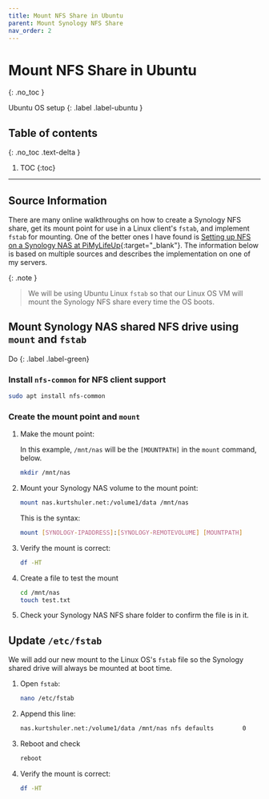 ```yaml
---
title: Mount NFS Share in Ubuntu
parent: Mount Synology NFS Share
nav_order: 2
---
```


# Mount NFS Share in Ubuntu
{: .no_toc }

<i class="fab fa-ubuntu"></i> Ubuntu OS setup
{: .label .label-ubuntu }

## Table of contents
{: .no_toc .text-delta }

1. TOC
{:toc}

---

## Source Information

There are many online walkthroughs on how to create a Synology NFS share, get its mount point for use in a Linux client's `fstab`, and implement `fstab` for mounting. One of the better ones I have found is [Setting up NFS on a Synology NAS at PiMyLifeUp](https://pimylifeup.com/synology-nas-nfs/){:target="_blank"}. The information below is based on multiple sources and describes the implementation on one of my servers.

{: .note }
> We will be using Ubuntu Linux `fstab` so that our Linux OS VM will mount the Synology NFS share every time the OS boots.

## Mount Synology NAS shared NFS drive using `mount` and `fstab`

Do
{: .label .label-green}

### Install `nfs-common` for NFS client support

```sh
sudo apt install nfs-common
```

### Create the mount point and `mount`

1. Make the mount point:

    In this example, `/mnt/nas` will be the `[MOUNTPATH]` in the `mount` command, below.

    ```sh
    mkdir /mnt/nas
    ```

2. Mount your Synology NAS volume to the mount point:

    ```sh
    mount nas.kurtshuler.net:/volume1/data /mnt/nas
    ```

    This is the syntax:

    ```sh
    mount [SYNOLOGY-IPADDRESS]:[SYNOLOGY-REMOTEVOLUME] [MOUNTPATH]
    ```

3. Verify the mount is correct:

    ```sh
    df -HT
    ```

4. Create a file to test the mount

    ```sh
    cd /mnt/nas
    touch test.txt
    ```

5. Check your Synology NAS NFS share folder to confirm the file is in it.

## Update `/etc/fstab` 

We will add our new mount to the Linux OS's `fstab` file so the Synology shared drive will always be mounted at boot time.


1. Open `fstab`:

    ```sh
    nano /etc/fstab
    ```

2. Append this line:

    ```sh
    nas.kurtshuler.net:/volume1/data /mnt/nas nfs defaults        0       0
    ```

3. Reboot and check

    ```sh
    reboot
    ```

4. Verify the mount is correct:

    ```sh
    df -HT
    ```